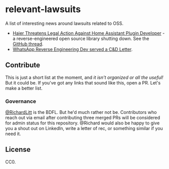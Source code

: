 # relevant-lawsuits
A list of interesting news around lawsuits related to OSS. 

- [Haier Threatens Legal Action Against Home Assistant Plugin Developer](https://hackaday.com/2024/01/19/haier-threatens-legal-action-against-home-assistant-plugin-developer/) - a reverse-engineered open source library shutting down. See the [GitHub thread](https://github.com/Andre0512/hon/issues/147). 
- [WhatsApp Reverse Engineering Dev served a C&D Letter](https://podcast.sustainoss.org/216). 

## Contribute

This is just a short list at the moment, and _it isn't organized or all the useful!_ But it could be. If you've got any links that sound like this, open a PR. Let's make a better list. 

### Governance

[@RichardLitt](http://richard.social) is the BDFL. But he'd much rather not be. Contributors who reach out via email after contributing three merged PRs will be considered for admin status for this repository. @Richard would also be happy to give you a shout out on LinkedIn, write a letter of rec, or something similar if you need it. 

## License

CC0.
